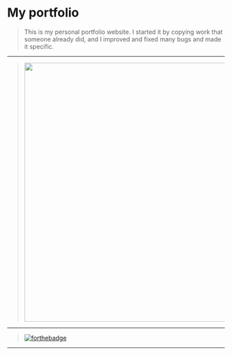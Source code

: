# My portfolio
> This is my personal portfolio website. I started it by copying work that someone already did, and I improved and fixed many bugs and made it specific.
---

> <img src="https://images.unsplash.com/photo-1541844053589-346841d0b34c?ixlib=rb-1.2.1&ixid=eyJhcHBfaWQiOjEyMDd9&auto=format&fit=crop&w=1350&q=80" width="600"/>

---

> [![forthebadge](https://forthebadge.com/images/badges/check-it-out.svg)](https://debugleader.github.io)

---
